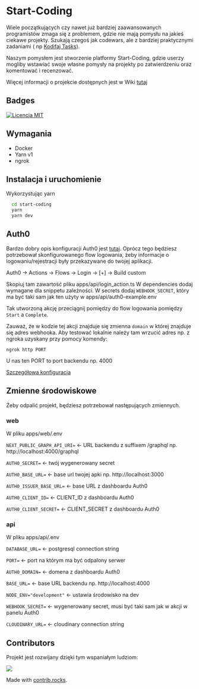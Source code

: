 # Start-Coding

Wiele początkujących czy nawet już bardziej zaawansowanych programistów zmaga się z problemem, gdzie nie mają pomysłu na
jakieś ciekawe projekty. Szukają czegoś jak codewars, ale z bardziej praktycznymi zadaniami (
np [Kodifaj Tasks](https://github.com/czechue/kodifaj-tasks)).

Naszym pomysłem jest stworzenie platformy Start-Coding, gdzie userzy mogliby wstawiać swoje własne pomysły na projekty
po zatwierdzeniu oraz komentować i recenzować.

Więcej informacji o projekcie dostępnych jest w
Wiki [tutaj](https://github.com/Frontlive/Start-Coding/wiki/Opis-projektu)

## Badges

[![Licencja MIT](https://img.shields.io/badge/License-MIT-green.svg)](https://choosealicense.com/licenses/mit/)

## Wymagania

- Docker
- Yarn v1
- ngrok

## Instalacja i uruchomienie

Wykorzystując yarn

```bash
  cd start-coding
  yarn
  yarn dev
```

## Auth0

Bardzo dobry opis konfiguracji Auth0 jest [tutaj](https://github.com/auth0/nextjs-auth0#auth0-configuration).
Oprócz tego będziesz potrzebował skonfigurowanego flow logowania, żeby informacje o logowaniu/rejestracji były
przekazywane do twojej aplikacji.

Auth0 -> Actions -> Flows -> Login -> [+] -> Build custom

Skopiuj tam zawartość pliku apps/api/login_action.ts
W dependencies dodaj wymagane dla snippetu zależności.
W secrets dodaj `WEBHOOK_SECRET`, który ma być taki sam jak ten użyty w apps/api/auth0-example.env

Tak utworzoną akcję przeciągnij pomiędzy do flow logowania pomiędzy `Start` a `Complete`.

Zauważ, że w kodzie tej akcji znajduje się zmienna `domain` w której znajduje się adres webhooka. Aby testować lokalnie
należy tam wrzucić adres np. z ngroka uzyskany przy pomocy komendy:

`ngrok http PORT`

U nas ten PORT to port backendu np. 4000

[Szczegółowa konfiguracja](https://github.com/Frontlive/Start-Coding/tree/main/apps/api/README.md)

## Zmienne środowiskowe

Żeby odpalić projekt, będziesz potrzebował następujących zmiennych.

### web

W pliku apps/web/.env

`NEXT_PUBLIC_GRAPH_API_URI=` <- URL backendu z suffixem /graphql np. http://localhost:4000/graphql

`AUTH0_SECRET=` <- twój wygenerowany secret

`AUTH0_BASE_URL=` <- base url twojej apki np. http://localhost:3000

`AUTH0_ISSUER_BASE_URL=` <- base URL z dashboardu Auth0

`AUTH0_CLIENT_ID=` <- CLIENT_ID z dashboardu Auth0

`AUTH0_CLIENT_SECRET=` <- CLIENT_SECRET z dashboardu Auth0

### api

W pliku apps/api/.env

`DATABASE_URL=` <- postgresql connection string

`PORT=` <- port na którym ma być odpalony serwer

`AUTH0_DOMAIN=` <- domena z dashboardu Auth0

`BASE_URL=` <- base URL backendu np. http://localhost:4000

`NODE_ENV="development"` <- ustawia środowisko na dev

`WEBHOOK_SECRET=` <- wygenerowany secret, musi być taki sam jak w akcji w panelu Auth0

`CLOUDINARY_URL=` <- cloudinary connection string

## Contributors

Projekt jest rozwijany dzięki tym wspaniałym ludziom:

<a href="https://github.com/frontlive/start-coding/graphs/contributors">
  <img src="https://contrib.rocks/image?repo=frontlive/start-coding" />
</a>

Made with [contrib.rocks](https://contrib.rocks).
